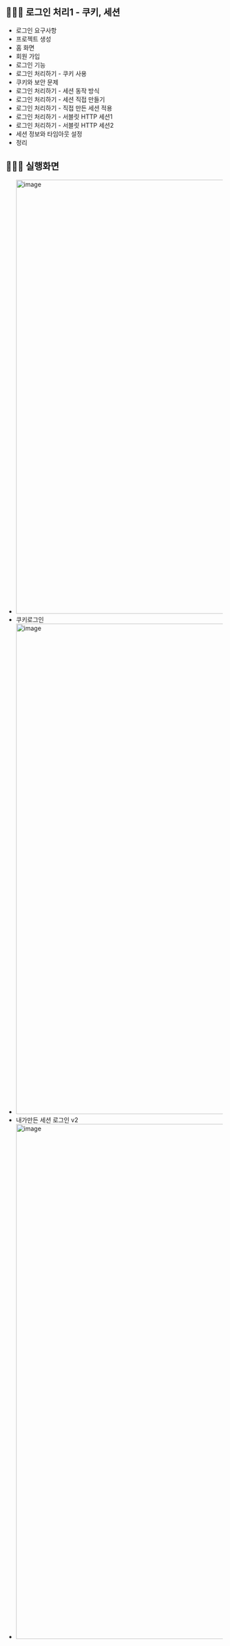 ## 👩🏻‍💻 로그인 처리1 - 쿠키, 세션
 - 로그인 요구사항 
 - 프로젝트 생성 
 - 홈 화면
 - 회원 가입
 - 로그인 기능
 - 로그인 처리하기 - 쿠키 사용
 - 쿠키와 보안 문제
 - 로그인 처리하기 - 세션 동작 방식
 - 로그인 처리하기 - 세션 직접 만들기
 - 로그인 처리하기 - 직접 만든 세션 적용 
 - 로그인 처리하기 - 서블릿 HTTP 세션1 
 - 로그인 처리하기 - 서블릿 HTTP 세션2 
 - 세션 정보와 타임아웃 설정
 - 정리


## 👩🏻‍💻 실행화면
- <img width="1006" alt="image" src="https://user-images.githubusercontent.com/80495141/169233904-888974da-4e9d-4ceb-9697-5d8d837fc892.png">
- 쿠키로그인
- <img width="1137" alt="image" src="https://user-images.githubusercontent.com/80495141/169251085-32b884f6-8e1a-4721-b20d-fe27474219c6.png">
- 내가만든 세션 로그인 v2
- <img width="1194" alt="image" src="https://user-images.githubusercontent.com/80495141/169255599-c07fd32d-6de7-4696-a4fa-18620ccc673c.png">
